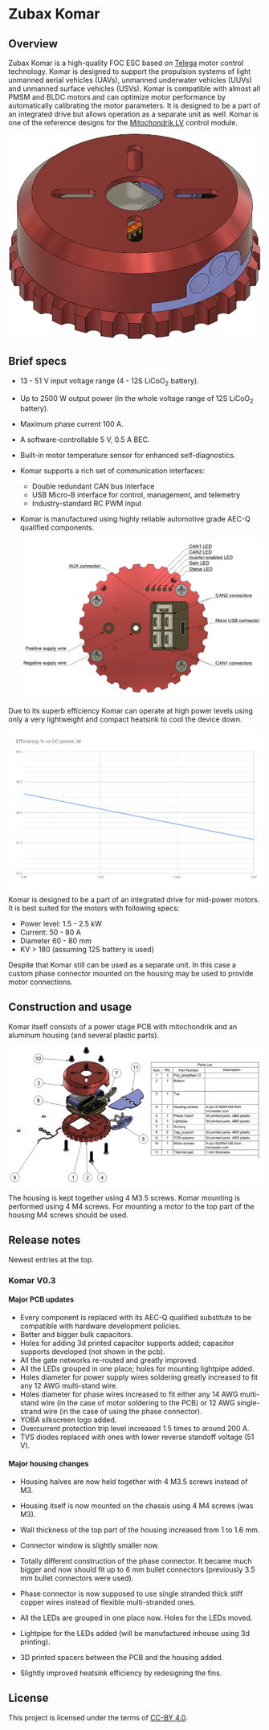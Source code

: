 # Zubax Komar

## Overview

Zubax Komar is a high-quality FOC ESC based on [Telega](https://zubax.com/technologies/telega) motor control technology. Komar is designed to support the propulsion systems of light unmanned aerial vehicles (UAVs), unmanned underwater vehicles (UUVs) and unmanned surface vehicles (USVs). Komar is compatible with almost all PMSM and BLDC motors and can optimize motor performance by automatically calibrating the motor parameters. It is designed to be a part of an integrated drive but allows operation as a separate unit as well. Komar is one of the reference designs for the [Mitochondrik LV](https://zubax.com/products/mitochondrik-lv) control module.

<p align="center">
<img src="pics/Komar.png" alt="drawing" width="500"/>
</p>

## Brief specs

* 13 - 51 V input voltage range (4 - 12S LiCoO<sub>2</sub> battery).
* Up to 2500 W output power (in the whole voltage range of 12S LiCoO<sub>2</sub> battery).
* Maximum phase current 100 A. 
*  A software-controllable 5 V, 0.5 A BEC.
*  Built-in motor temperature sensor for enhanced self-diagnostics.
* Komar supports a rich set of communication interfaces:
  * Double redundant CAN bus interface
  * USB Micro-B interface for control, management, and telemetry
  * Industry-standard RC PWM input

* Komar is manufactured using highly reliable automotive grade AEC-Q qualified components.

  <img src="pics/connectors leds.png" alt="Komar connectors and LEDs placement" style="zoom:50%;"/>

Due to its superb efficiency Komar can operate at high power levels using only a very lightweight and compact heatsink to cool the device down. 

![](pics/Efficiency.png)

Komar is designed to be a part of an integrated drive for mid-power motors. It is best suited for the motors with following specs:

* Power level: 1.5 - 2.5 kW
* Current: 50 - 80 A
* Diameter 60 - 80 mm
* KV > 180 (assuming 12S battery is used)

Despite that Komar still can be used as a separate unit. In this case a custom phase connector mounted on the housing may be used to provide motor connections. 

## Construction and usage

Komar itself consists of a power stage PCB with mitochondrik and an aluminum housing (and several plastic parts). 

<img src="pics/blow_scheme.png" alt="Komar blow scheme" style="zoom:100%;"/>

The housing is kept together using 4 M3.5 screws. Komar mounting is performed using 4 M4 screws. For mounting a motor to the top part of the housing M4 screws should be used. 

## Release notes

Newest entries at the top.

### Komar V0.3

#### Major PCB updates

* Every component is replaced with its AEC-Q qualified substitute to be compatible with hardware development policies.
* Better and bigger bulk capacitors.
* Holes for adding 3d printed capacitor supports added; capacitor supports  developed (not shown in the pcb).
* All the gate networks re-routed and greatly improved.
* All the LEDs grouped in one place; holes for mounting lightpipe added.
* Holes diameter for power supply wires soldering greatly increased to fit any 12 AWG multi-stand wire.
* Holes diameter for phase wires increased to fit either any 14 AWG multi-stand wire (in the case of motor soldering to the PCB) or 12 AWG single-strand wire (in the case of using the phase connector).
* YOBA silkscreen logo added.
* Overcurrent protection trip level increased 1.5 times to around 200 A.
* TVS diodes replaced with ones with lower reverse standoff voltage (51 V).

#### Major housing changes

* Housing halves are now held together with 4 M3.5 screws instead of M3.

* Housing itself is now mounted on the chassis using 4 M4 screws (was M3).
* Wall thickness of the top part of the housing increased from 1 to 1.6 mm.
* Connector window is slightly smaller now.
* Totally different construction of the phase connector. It became much bigger and now should fit up to 6 mm bullet connectors (previously 3.5 mm bullet connectors were used).
* Phase connector is now supposed to use single stranded thick stiff copper wires instead of flexible multi-stranded ones.    
* All the LEDs are grouped in one place now. Holes for the LEDs moved.
* Lightpipe for the LEDs added (will be manufactured inhouse using 3d printing).
* 3D printed spacers between the PCB and the housing added. 
* Slightly improved heatsink efficiency by redesigning the fins.

## License

This project is licensed under the terms of [CC-BY 4.0](https://creativecommons.org/licenses/by/4.0/).

